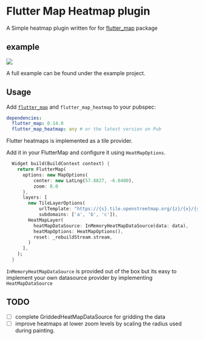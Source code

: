 # Flutter Map Heatmap plugin

A Simple heatmap plugin written for for [flutter_map](https://github.com/fleaflet/flutter_map) package

## example

![](https://github.com/tprebs/fluttermap_heatmap/blob/main/images/example.png)

A full example can be found under the example project.

## Usage

Add [`flutter_map`](https://github.com/fleaflet/flutter_map) and `flutter_map_heatmap` to your pubspec:

```yaml
dependencies:
  flutter_map: 0.14.0
  flutter_map_heatmap: any # or the latest version on Pub
```

Flutter heatmaps is implemented as a tile provider. 

Add it in your FlutterMap and configure it using `HeatMapOptions`.

```dart
  Widget build(BuildContext context) {
    return FlutterMap(
      options: new MapOptions(
          center: new LatLng(57.8827, -6.0400),
          zoom: 8.0
      ),
      layers: [
        new TileLayerOptions(
            urlTemplate: "https://{s}.tile.openstreetmap.org/{z}/{x}/{y}.png",
            subdomains: ['a', 'b', 'c']),
        HeatMapLayer(
          heatMapDataSource: InMemoryHeatMapDataSource(data: data),
          heatMapOptions: HeatMapOptions(),
          reset: _rebuildStream.stream,
        )
      ],
    );
  }
```

`InMemoryHeatMapDataSource` is provided out of the box but its easy to implement your own datasource 
provider by implementing `HeatMapDataSource`

## TODO
- [ ] complete GriddedHeatMapDataSource for gridding the data
- [ ] improve heatmaps at lower zoom levels by scaling the radius used during painting.